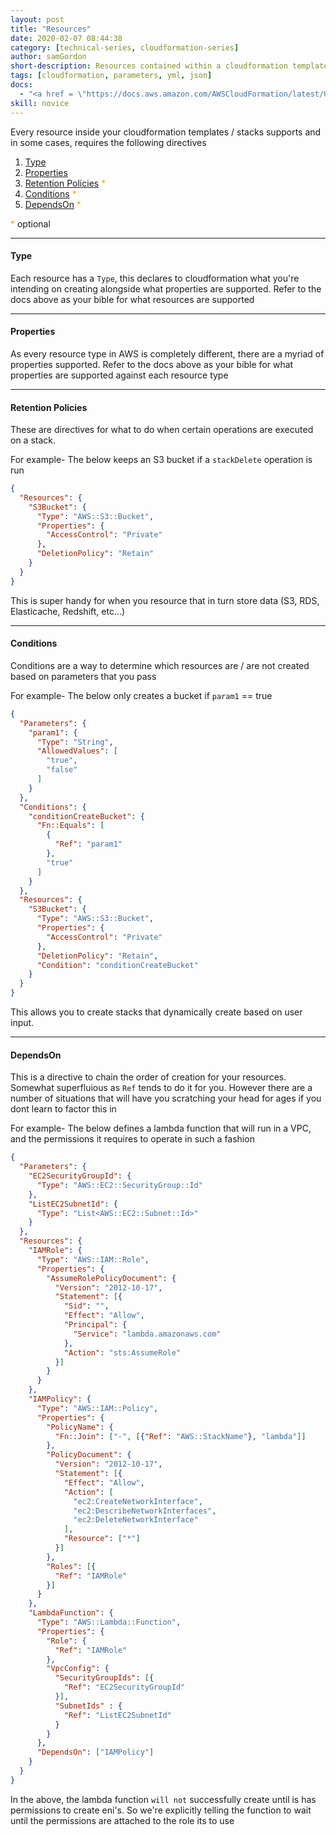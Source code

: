 ```yaml
---
layout: post
title: "Resources"
date: 2020-02-07 08:44:38
category: [technical-series, cloudformation-series]
author: samGordon
short-description: Resources contained within a cloudformation template/stack
tags: [cloudformation, parameters, yml, json]
docs:
  - "<a href = \"https://docs.aws.amazon.com/AWSCloudFormation/latest/UserGuide/aws-template-resource-type-ref.html\">AWS docs on cloudformation resources</a>"
skill: novice
---
```


Every resource inside your cloudformation templates / stacks supports and in some cases, requires the following directives

1. [Type](#type)
2. [Properties](#properties)
3. [Retention Policies](#retention-policies) <span style = "color:orange">* </span>
4. [Conditions](#conditions) <span style = "color:orange">* </span>
5. [DependsOn](#depends-on) <span style = "color:orange">* </span>

<span style = "color:orange">* </span> optional

---

<a name = "type"></a>
#### Type

Each resource has a `Type`, this declares to cloudformation what you're intending on creating alongside what properties are supported.
Refer to the docs above as your bible for what resources are supported

---

<a name = "properties"></a>
#### Properties

As every resource type in AWS is completely different, there are a myriad of properties supported.
Refer to the docs above as your bible for what properties are supported against each resource type

---

<a name = "retention-policies"></a>
#### Retention Policies

These are directives for what to do when certain operations are executed on a stack.

For example- The below keeps an S3 bucket if a `stackDelete` operation is run

```json
{
  "Resources": {
    "S3Bucket": {
      "Type": "AWS::S3::Bucket",
      "Properties": {
        "AccessControl": "Private"
      },
      "DeletionPolicy": "Retain"
    }
  }
}
```

This is super handy for when you resource that in turn store data (S3, RDS, Elasticache, Redshift, etc...)

---

<a name = "conditions"></a>
#### Conditions

Conditions are a way to determine which resources are / are not created based on parameters that you pass

For example- The below only creates a bucket if `param1` == true

```json
{
  "Parameters": {
    "param1": {
      "Type": "String",
      "AllowedValues": [
        "true",
        "false"
      ]
    }
  },
  "Conditions": {
    "conditionCreateBucket": {
      "Fn::Equals": [
        {
          "Ref": "param1"
        },
        "true"
      ]
    }
  },
  "Resources": {
    "S3Bucket": {
      "Type": "AWS::S3::Bucket",
      "Properties": {
        "AccessControl": "Private"
      },
      "DeletionPolicy": "Retain",
      "Condition": "conditionCreateBucket"
    }
  }
}
```

This allows you to create stacks that dynamically create based on user input.

---

<a name = "depends-on"></a>
#### DependsOn

This is a directive to chain the order of creation for your resources. Somewhat superfluious as `Ref` tends to do it for you.
However there are a number of situations that will have you scratching your head for ages if you dont learn to factor this in

For example- The below defines a lambda function that will run in a VPC, and the permissions it requires to operate in such a fashion

```json
{
  "Parameters": {
    "EC2SecurityGroupId": {
      "Type": "AWS::EC2::SecurityGroup::Id"
    },
    "ListEC2SubnetId": {
      "Type": "List<AWS::EC2::Subnet::Id>"
    }
  },
  "Resources": {
    "IAMRole": {
      "Type": "AWS::IAM::Role",
      "Properties": {
        "AssumeRolePolicyDocument": {
          "Version": "2012-10-17",
          "Statement": [{
            "Sid": "",
            "Effect": "Allow",
            "Principal": {
              "Service": "lambda.amazonaws.com"
            },
            "Action": "sts:AssumeRole"
          }]
        }
      }
    },
    "IAMPolicy": {
      "Type": "AWS::IAM::Policy",
      "Properties": {
        "PolicyName": {
          "Fn::Join": ["-", [{"Ref": "AWS::StackName"}, "lambda"]]
        },
        "PolicyDocument": {
          "Version": "2012-10-17",
          "Statement": [{
            "Effect": "Allow",
            "Action": [
              "ec2:CreateNetworkInterface",
              "ec2:DescribeNetworkInterfaces",
              "ec2:DeleteNetworkInterface"
            ],
            "Resource": ["*"]
          }]
        },
        "Roles": [{
          "Ref": "IAMRole"
        }]
      }
    },
    "LambdaFunction": {
      "Type": "AWS::Lambda::Function",
      "Properties": {
        "Role": {
          "Ref": "IAMRole"
        },
        "VpcConfig": {
          "SecurityGroupIds": [{
            "Ref": "EC2SecurityGroupId"
          }],
          "SubnetIds" : {
            "Ref": "ListEC2SubnetId"
          }
        }
      },
      "DependsOn": ["IAMPolicy"]
    }
  }
}
```

In the above, the lambda function `will not` successfully create until is has permissions to create eni's.
So we're explicitly telling the function to wait until the permissions are attached to the role its to use
